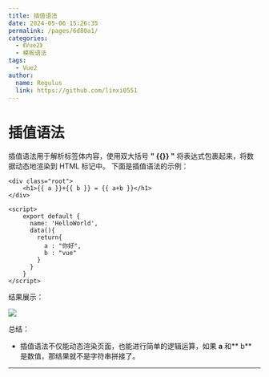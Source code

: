 ```yaml
---
title: 插值语法
date: 2024-05-06 15:26:35
permalink: /pages/6d80a1/
categories:
  - 《Vue2》
  - 模板语法
tags:
  - Vue2
author: 
  name: Regulus
  link: https://github.com/linxi0551
---
```


# 插值语法
插值语法用于解析标签体内容，使用双大括号 **" {{}} "** 将表达式包裹起来，将数据动态地渲染到 HTML 标记中。
下面是插值语法的示例：
```vue
<div class="root">
    <h1>{{ a }}+{{ b }} = {{ a+b }}</h1>
</div>    

<script>
    export default {
      name: 'HelloWorld',
      data(){
        return{
          a : "你好",
          b : "vue"
        }
      }
    }
</script>
```
结果展示：

![](https://tuchuang.voooe.cn/images/2024/05/06/_20240406185900.png)

总结：

- 插值语法不仅能动态渲染页面，也能进行简单的逻辑运算，如果 **a** 和** b** 是数值，那结果就不是字符串拼接了。

---